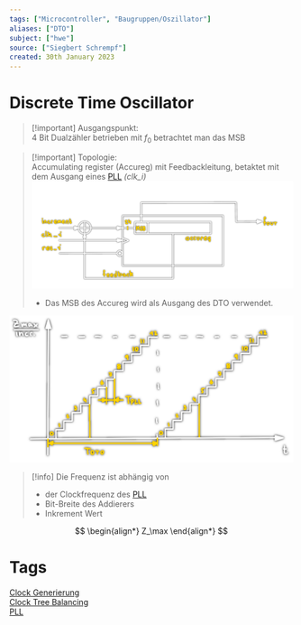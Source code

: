 ```yaml
---
tags: ["Microcontroller", "Baugruppen/Oszillator"]
aliases: ["DTO"]
subject: ["hwe"]
source: ["Siegbert Schrempf"]
created: 30th January 2023
---
```


# Discrete Time Oscillator

> [!important] Ausgangspunkt:  
> 4 Bit Dualzähler betrieben mit $f_{0}$ betrachtet man das MSB

> [!important] Topologie:  
> Accumulating register (Accureg) mit Feedbackleitung, betaktet mit dem Ausgang eines [PLL](Phase%20Locked%20Loop.md) *(clk_i)*  
> ![DTO](../assets/DTO.png)
> - Das MSB des Accureg wird als Ausgang des DTO verwendet.

![dto-counter](../assets/dto-counter.png)

> [!info] Die Frequenz ist abhängig von
> - der Clockfrequenz des [PLL](Phase%20Locked%20Loop.md)
> - Bit-Breite des Addierers
> - Inkrement Wert

$$
\begin{align*}
Z_\max
\end{align*}
$$

# Tags

[Clock Generierung](Clock%20Generierung.md)  
[Clock Tree Balancing](Clock%20Tree%20Balancing.md)  
[PLL](Phase%20Locked%20Loop.md)